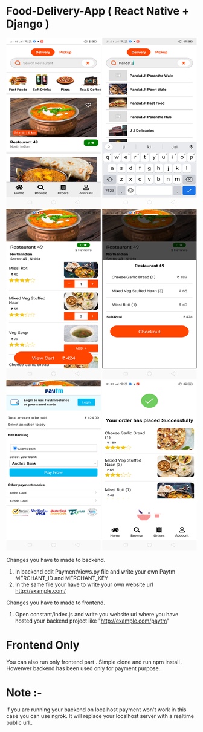 # Food-Delivery-App ( React Native + Django )

<div style="display:'flex'; justify-content: 'space-between';">
  <img src="swiggy-x-frontend/assets/images/food-app-1.png" width="250" height="450">
  <img src="swiggy-x-frontend/assets/images/food-app-2.png" width="250" height="450">
  <img src="swiggy-x-frontend/assets/images/food-app-3.png" width="250" height="450">
  <img src="swiggy-x-frontend/assets/images/food-app-4.png" width="250" height="450">
 </div>

<div style="display:'inline-flex'; margin:'auto';">
  <img src="swiggy-x-frontend/assets/images/food-app-5.png" width="250" height="450">
  <img src="swiggy-x-frontend/assets/images/food-app-6.png" width="250" height="450">
 </div>

Changes you have to made to backend.
1. In backend edit PaymentViews.py file and write your own Paytm MERCHANT_ID and MERCHANT_KEY 
2. In the same file your have to write your own website url http://example.com/

Changes you  have to made to frontend.
1. Open constant/index.js and write you website url where you have hosted your backend project like "http://example.com/paytm"

# Frontend Only
You can also run only frontend part . Simple clone and run npm install . Howenver backend has been used only for payment purpose..

# Note :-
if you are running your backend on localhost payment won't work in this case you can use ngrok. It will replace your localhost server with a realtime public url..
